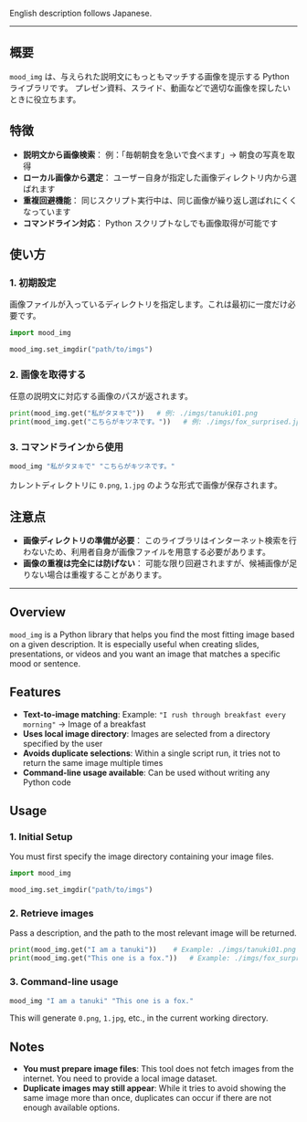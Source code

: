 English description follows Japanese.


---

## 概要

`mood_img` は、与えられた説明文にもっともマッチする画像を提示する Python ライブラリです。
プレゼン資料、スライド、動画などで適切な画像を探したいときに役立ちます。

## 特徴

* **説明文から画像検索**：
  例：「毎朝朝食を急いで食べます」→ 朝食の写真を取得
* **ローカル画像から選定**：
  ユーザー自身が指定した画像ディレクトリ内から選ばれます
* **重複回避機能**：
  同じスクリプト実行中は、同じ画像が繰り返し選ばれにくくなっています
* **コマンドライン対応**：
  Python スクリプトなしでも画像取得が可能です

## 使い方

### 1. 初期設定

画像ファイルが入っているディレクトリを指定します。これは最初に一度だけ必要です。

```python
import mood_img

mood_img.set_imgdir("path/to/imgs")
```

### 2. 画像を取得する

任意の説明文に対応する画像のパスが返されます。

```python
print(mood_img.get("私がタヌキで"))	# 例: ./imgs/tanuki01.png
print(mood_img.get("こちらがキツネです。"))	# 例: ./imgs/fox_surprised.jpg
```

### 3. コマンドラインから使用

```sh
mood_img "私がタヌキで" "こちらがキツネです。"
```

カレントディレクトリに `0.png`, `1.jpg` のような形式で画像が保存されます。

## 注意点

* **画像ディレクトリの準備が必要**：
  このライブラリはインターネット検索を行わないため、利用者自身が画像ファイルを用意する必要があります。
* **画像の重複は完全には防げない**：
  可能な限り回避されますが、候補画像が足りない場合は重複することがあります。

---

## Overview

`mood_img` is a Python library that helps you find the most fitting image based on a given description.
It is especially useful when creating slides, presentations, or videos and you want an image that matches a specific mood or sentence.

## Features

* **Text-to-image matching**:
  Example: `"I rush through breakfast every morning"` → Image of a breakfast
* **Uses local image directory**:
  Images are selected from a directory specified by the user
* **Avoids duplicate selections**:
  Within a single script run, it tries not to return the same image multiple times
* **Command-line usage available**:
  Can be used without writing any Python code

## Usage

### 1. Initial Setup

You must first specify the image directory containing your image files.

```python
import mood_img

mood_img.set_imgdir("path/to/imgs")
```

### 2. Retrieve images

Pass a description, and the path to the most relevant image will be returned.

```python
print(mood_img.get("I am a tanuki"))	# Example: ./imgs/tanuki01.png
print(mood_img.get("This one is a fox."))	# Example: ./imgs/fox_surprised.jpg
```

### 3. Command-line usage

```sh
mood_img "I am a tanuki" "This one is a fox."
```

This will generate `0.png`, `1.jpg`, etc., in the current working directory.

## Notes

* **You must prepare image files**:
  This tool does not fetch images from the internet. You need to provide a local image dataset.
* **Duplicate images may still appear**:
  While it tries to avoid showing the same image more than once, duplicates can occur if there are not enough available options.

